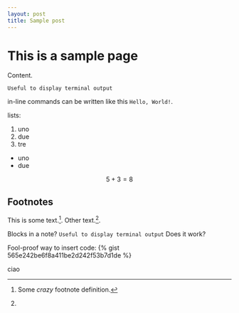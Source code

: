 ```yaml
---
layout: post
title: Sample post
---
```


# This is a sample page
Content.


```
Useful to display terminal output
```

in-line commands can be written like this `Hello, World!`.

lists: 
1. uno
2. due
3. tre

- uno
- due


$$ 5 + 3 = 8 $$


## Footnotes
This is some text.[^1]. Other text.[^footnote].

[^1]: Some *crazy* footnote definition.

[^footnote]:
Blocks in a note? ``` Useful to display terminal output ``` Does it work?

Fool-proof way to insert code: 
{% gist 565e242be6f8a411be2d242f53b7d1de %}

ciao
